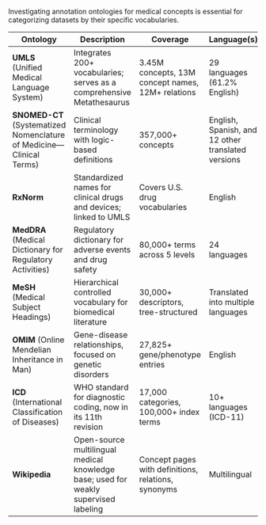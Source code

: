 Investigating annotation ontologies for medical concepts is essential for categorizing datasets by their specific vocabularies. 

| Ontology | Description | Coverage | Language(s) | Link |
|------------|---------------|------------------|-------------|-----|
| **UMLS** (Unified Medical Language System) | Integrates 200+ vocabularies; serves as a comprehensive Metathesaurus | 3.45M concepts, 13M concept names, 12M+ relations | 29 languages (61.2% English) | [Link](https://www.nlm.nih.gov/research/umls/index.html) |
| **SNOMED-CT** (Systematized Nomenclature of Medicine—Clinical Terms) | Clinical terminology with logic-based definitions | 357,000+ concepts | English, Spanish, and 12 other translated versions | [Link](https://www.nlm.nih.gov/healthit/snomedct/index.html) |
| **RxNorm** | Standardized names for clinical drugs and devices; linked to UMLS | Covers U.S. drug vocabularies | English | [Link](https://www.nlm.nih.gov/research/umls/rxnorm/index.html) |
| **MedDRA** (Medical Dictionary for Regulatory Activities) | Regulatory dictionary for adverse events and drug safety | 80,000+ terms across 5 levels | 24 languages | [Link](https://ich.org/page/meddra) |
| **MeSH** (Medical Subject Headings) | Hierarchical controlled vocabulary for biomedical literature | 30,000+ descriptors, tree-structured | Translated into multiple languages | [Link](https://www.nlm.nih.gov/mesh/meshhome.html) |
| **OMIM** (Online Mendelian Inheritance in Man) | Gene-disease relationships, focused on genetic disorders | 27,825+ gene/phenotype entries | English | [Link](https://www.omim.org/) |
| **ICD** (International Classification of Diseases) | WHO standard for diagnostic coding, now in its 11th revision | 17,000 categories, 100,000+ index terms | 10+ languages (ICD-11) | [Link](https://icd.who.int/en) |
| **Wikipedia** | Open-source multilingual medical knowledge base; used for weakly supervised labeling | Concept pages with definitions, relations, synonyms | Multilingual | [Link](https://www.wikipedia.org/) |

